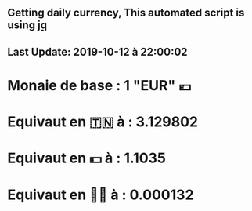 ## Getting daily currency, This automated script is using [jq](https://stedolan.github.io/jq/)
## Last Update:  2019-10-12 à 22:00:02
 # Monaie de base : 1 "EUR" 💶 
 # Equivaut en 🇹🇳 à :  3.129802 
 # Equivaut en 💵 à : 1.1035
 # Equivaut en 🐱‍💻 à :  0.000132
